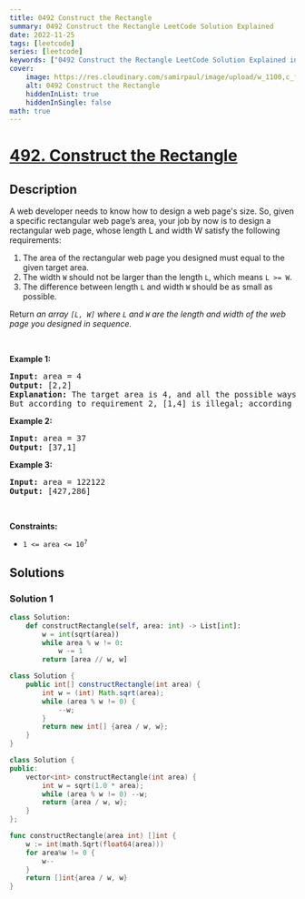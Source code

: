```yaml
---
title: 0492 Construct the Rectangle
summary: 0492 Construct the Rectangle LeetCode Solution Explained
date: 2022-11-25
tags: [leetcode]
series: [leetcode]
keywords: ["0492 Construct the Rectangle LeetCode Solution Explained in all languages", "0492 Construct the Rectangle", "LeetCode", "leetcode solution in Python3 C++ Java Go PHP Ruby Swift TypeScript Rust C# JavaScript C", "GeeksforGeeks", "InterviewBit", "Coding Ninjas", "HackerRank", "HackerEarth", "CodeChef", "TopCoder", "AlgoExpert", "freeCodeCamp", "Codeforces", "GitHub", "AtCoder", "Samir Paul"]
cover:
    image: https://res.cloudinary.com/samirpaul/image/upload/w_1100,c_fit,co_rgb:FFFFFF,l_text:Arial_75_bold:0492 Construct the Rectangle - Solution Explained/problem-solving.webp
    alt: 0492 Construct the Rectangle
    hiddenInList: true
    hiddenInSingle: false
math: true
---
```



# [492. Construct the Rectangle](https://leetcode.com/problems/construct-the-rectangle)


## Description

<p>A web developer needs to know how to design a web page&#39;s size. So, given a specific rectangular web page&rsquo;s area, your job by now is to design a rectangular web page, whose length L and width W satisfy the following requirements:</p>

<ol>
	<li>The area of the rectangular web page you designed must equal to the given target area.</li>
	<li>The width <code>W</code> should not be larger than the length <code>L</code>, which means <code>L &gt;= W</code>.</li>
	<li>The difference between length <code>L</code> and width <code>W</code> should be as small as possible.</li>
</ol>

<p>Return <em>an array <code>[L, W]</code> where <code>L</code> and <code>W</code> are the length and width of the&nbsp;web page you designed in sequence.</em></p>

<p>&nbsp;</p>
<p><strong class="example">Example 1:</strong></p>

<pre>
<strong>Input:</strong> area = 4
<strong>Output:</strong> [2,2]
<strong>Explanation:</strong> The target area is 4, and all the possible ways to construct it are [1,4], [2,2], [4,1]. 
But according to requirement 2, [1,4] is illegal; according to requirement 3,  [4,1] is not optimal compared to [2,2]. So the length L is 2, and the width W is 2.
</pre>

<p><strong class="example">Example 2:</strong></p>

<pre>
<strong>Input:</strong> area = 37
<strong>Output:</strong> [37,1]
</pre>

<p><strong class="example">Example 3:</strong></p>

<pre>
<strong>Input:</strong> area = 122122
<strong>Output:</strong> [427,286]
</pre>

<p>&nbsp;</p>
<p><strong>Constraints:</strong></p>

<ul>
	<li><code>1 &lt;= area &lt;= 10<sup>7</sup></code></li>
</ul>

## Solutions

### Solution 1

<!-- tabs:start -->

```python
class Solution:
    def constructRectangle(self, area: int) -> List[int]:
        w = int(sqrt(area))
        while area % w != 0:
            w -= 1
        return [area // w, w]
```

```java
class Solution {
    public int[] constructRectangle(int area) {
        int w = (int) Math.sqrt(area);
        while (area % w != 0) {
            --w;
        }
        return new int[] {area / w, w};
    }
}
```

```cpp
class Solution {
public:
    vector<int> constructRectangle(int area) {
        int w = sqrt(1.0 * area);
        while (area % w != 0) --w;
        return {area / w, w};
    }
};
```

```go
func constructRectangle(area int) []int {
	w := int(math.Sqrt(float64(area)))
	for area%w != 0 {
		w--
	}
	return []int{area / w, w}
}
```

<!-- tabs:end -->

<!-- end -->
